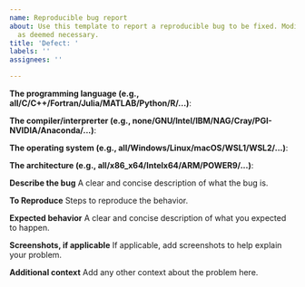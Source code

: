 ```yaml
---
name: Reproducible bug report
about: Use this template to report a reproducible bug to be fixed. Modify the template
  as deemed necessary.
title: 'Defect: '
labels: ''
assignees: ''

---
```


**The programming language (e.g., all/C/C++/Fortran/Julia/MATLAB/Python/R/...)**: 

**The compiler/interprerter (e.g., none/GNU/Intel/IBM/NAG/Cray/PGI-NVIDIA/Anaconda/...)**: 

**The operating system (e.g., all/Windows/Linux/macOS/WSL1/WSL2/...)**: 

**The architecture (e.g., all/x86_x64/Intelx64/ARM/POWER9/...)**: 

**Describe the bug**
A clear and concise description of what the bug is.

**To Reproduce**
Steps to reproduce the behavior.

**Expected behavior**
A clear and concise description of what you expected to happen.

**Screenshots, if applicable**
If applicable, add screenshots to help explain your problem.

**Additional context**
Add any other context about the problem here.
